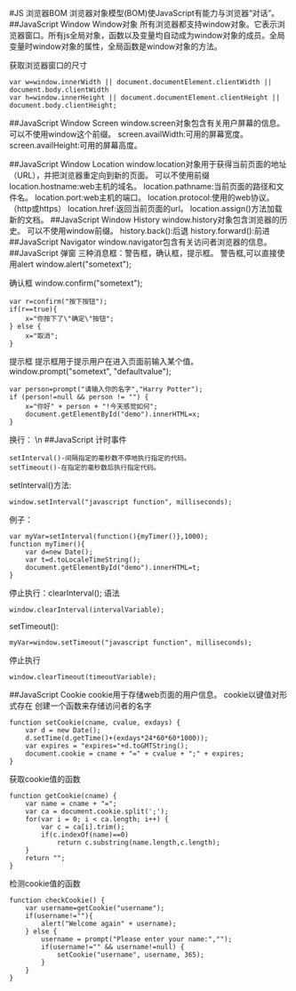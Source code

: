 #JS 浏览器BOM
浏览器对象模型(BOM)使JavaScript有能力与浏览器“对话”。
##JavaScript Window
Window对象
所有浏览器都支持window对象。它表示浏览器窗口。所有js全局对象，函数以及变量均自动成为window对象的成员。全局变量时window对象的属性，全局函数是window对象的方法。

获取浏览器窗口的尺寸

```
var w=window.innerWidth || document.documentElement.clientWidth || document.body.clientWidth
var h=window.innerHeight || document.documentElement.clientHeight || document.body.clientHeight;
```
##JavaScript Window Screen
window.screen对象包含有关用户屏幕的信息。
可以不使用window这个前缀。
screen.availWidth:可用的屏幕宽度。
screen.availHeight:可用的屏幕高度。

##JavaScript Window Location
window.location对象用于获得当前页面的地址（URL），并把浏览器重定向到新的页面。
可以不使用前缀
location.hostname:web主机的域名。
location.pathname:当前页面的路径和文件名。
location.port:web主机的端口。
location.protocol:使用的web协议。（http或https）
location.href:返回当前页面的url。
location.assign()方法加载新的文档。
##JavaScript Window History
window.history对象包含浏览器的历史。
可以不使用window前缀。
history.back():后退
history.forward():前进
##JavaScript Navigator
window.navigator包含有关访问者浏览器的信息。
##JavaScript 弹窗
三种消息框：警告框，确认框，提示框。
警告框,可以直接使用alert
window.alert("sometext");

确认框
window.confirm("sometext");

```
var r=confirm("按下按钮");
if(r==true){
	x="你按下了\"确定\"按钮";
} else {
	x="取消";
}
```

提示框
提示框用于提示用户在进入页面前输入某个值。
window.prompt("sometext", "defaultvalue");

```
var person=prompt("请输入你的名字","Harry Potter");
if (person!=null && person != "") {
	x="你好" + person + "!今天感觉如何";
	document.getElementById("demo").innerHTML=x;
}
```
换行： \n
##JavaScript 计时事件

```
setInterval()-间隔指定的毫秒数不停地执行指定的代码。
setTimeout()-在指定的毫秒数后执行指定代码。
```
setInterval()方法:

```
window.setInterval("javascript function", milliseconds);
```
例子：

```
var myVar=setInterval(function(){myTimer()},1000);
function myTimer(){
	var d=new Date();
	var t=d.toLocaleTimeString();
	document.getElementById("demo").innerHTML=t;
}
```
停止执行：clearInterval();
语法

```
window.clearInterval(intervalVariable);
```

setTimeout():

```
myVar=window.setTimeout("javascript function", milliseconds);
```
停止执行

```
window.clearTimeout(timeoutVariable);
```
##JavaScript Cookie
cookie用于存储web页面的用户信息。
cookie以键值对形式存在
创建一个函数来存储访问者的名字

```
function setCookie(cname, cvalue, exdays) {
	var d = new Date();
	d.setTime(d.getTime()+(exdays*24*60*60*1000));
	var expires = "expires="+d.toGMTString();
	document.cookie = cname + "=" + cvalue + ";" + expires;
}
```

获取cookie值的函数

```
function getCookie(cname) {
	var name = cname + "=";
	var ca = document.cookie.split(';');
	for(var i = 0; i < ca.length; i++) {
		var c = ca[i].trim();
		if(c.indexOf(name)==0) 
			return c.substring(name.length,c.length);
	}
	return "";
}
```

检测cookie值的函数

```
function checkCookie() {
	var username=getCookie("username");
	if(username!=""){
		alert("Welcome again" + username);
	} else {
		username = prompt("Please enter your name:","");
		if(username!="" && username!=null) {
			setCookie("username", username, 365);
		}
	}
}
```

